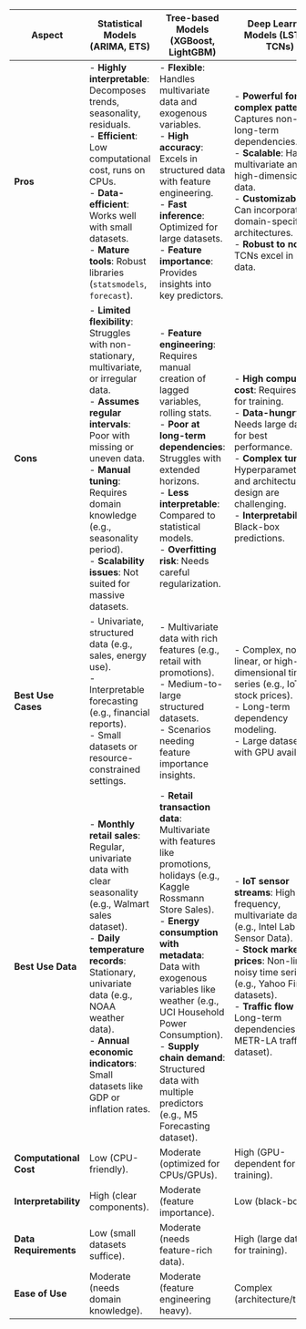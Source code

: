| Aspect                | Statistical Models (ARIMA, ETS) | Tree-based Models (XGBoost, LightGBM) | Deep Learning Models (LSTMs, TCNs) | LLMs for Time Series |
|-----------------------|---------------------------------|---------------------------------------|------------------------------------|---------------------|
| **Pros**              | - **Highly interpretable**: Decomposes trends, seasonality, residuals.<br>- **Efficient**: Low computational cost, runs on CPUs.<br>- **Data-efficient**: Works well with small datasets.<br>- **Mature tools**: Robust libraries (`statsmodels`, `forecast`). | - **Flexible**: Handles multivariate data and exogenous variables.<br>- **High accuracy**: Excels in structured data with feature engineering.<br>- **Fast inference**: Optimized for large datasets.<br>- **Feature importance**: Provides insights into key predictors. | - **Powerful for complex patterns**: Captures non-linear, long-term dependencies.<br>- **Scalable**: Handles multivariate and high-dimensional data.<br>- **Customizable**: Can incorporate domain-specific architectures.<br>- **Robust to noise**: TCNs excel in noisy data. | - **Generalization**: Handles diverse, irregular, multivariate data.<br>- **Zero-shot/few-shot**: Strong performance with minimal data.<br>- **Context integration**: Incorporates text/events via prompts.<br>- **Unified framework**: Supports multiple tasks (forecasting, anomaly detection). |
| **Cons**              | - **Limited flexibility**: Struggles with non-stationary, multivariate, or irregular data.<br>- **Assumes regular intervals**: Poor with missing or uneven data.<br>- **Manual tuning**: Requires domain knowledge (e.g., seasonality period).<br>- **Scalability issues**: Not suited for massive datasets. | - **Feature engineering**: Requires manual creation of lagged variables, rolling stats.<br>- **Poor at long-term dependencies**: Struggles with extended horizons.<br>- **Less interpretable**: Compared to statistical models.<br>- **Overfitting risk**: Needs careful regularization. | - **High compute cost**: Requires GPUs for training.<br>- **Data-hungry**: Needs large datasets for best performance.<br>- **Complex tuning**: Hyperparameters and architecture design are challenging.<br>- **Interpretability**: Black-box predictions. | - **High compute cost**: Needs GPUs for training/inference.<br>- **Black-box**: Low interpretability.<br>- **Overkill for simple tasks**: Underperforms on basic patterns.<br>- **Preprocessing**: Requires tokenization/formatting. |
| **Best Use Cases**    | - Univariate, structured data (e.g., sales, energy use).<br>- Interpretable forecasting (e.g., financial reports).<br>- Small datasets or resource-constrained settings. | - Multivariate data with rich features (e.g., retail with promotions).<br>- Medium-to-large structured datasets.<br>- Scenarios needing feature importance insights. | - Complex, non-linear, or high-dimensional time series (e.g., IoT, stock prices).<br>- Long-term dependency modeling.<br>- Large datasets with GPU availability. | - Irregular, multivariate, or sparse time series (e.g., event-driven data).<br>- Zero-shot/few-shot forecasting.<br>- Combining time series with text/events. |
| **Best Use Data**     | - **Monthly retail sales**: Regular, univariate data with clear seasonality (e.g., Walmart sales dataset).<br>- **Daily temperature records**: Stationary, univariate data (e.g., NOAA weather data).<br>- **Annual economic indicators**: Small datasets like GDP or inflation rates. | - **Retail transaction data**: Multivariate with features like promotions, holidays (e.g., Kaggle Rossmann Store Sales).<br>- **Energy consumption with metadata**: Data with exogenous variables like weather (e.g., UCI Household Power Consumption).<br>- **Supply chain demand**: Structured data with multiple predictors (e.g., M5 Forecasting dataset). | - **IoT sensor streams**: High-frequency, multivariate data (e.g., Intel Lab Sensor Data).<br>- **Stock market prices**: Non-linear, noisy time series (e.g., Yahoo Finance datasets).<br>- **Traffic flow data**: Long-term dependencies (e.g., METR-LA traffic dataset). | - **Event-driven transactional data**: Irregular time series like website clicks (e.g., Google Analytics data).<br>- **Social media metrics with text**: Time series with textual context (e.g., Twitter/X engagement data).<br>- **Sparse medical records**: Irregular, multivariate data (e.g., MIMIC-III hospital dataset). |
| **Computational Cost** | Low (CPU-friendly).             | Moderate (optimized for CPUs/GPUs).   | High (GPU-dependent for training). | Very high (GPU-intensive). |
| **Interpretability**   | High (clear components).        | Moderate (feature importance).        | Low (black-box).                   | Very low (black-box). |
| **Data Requirements**  | Low (small datasets suffice).   | Moderate (needs feature-rich data).   | High (large datasets for training). | Low for zero-shot, high for fine-tuning. |
| **Ease of Use**       | Moderate (needs domain knowledge). | Moderate (feature engineering heavy). | Complex (architecture/tuning).     | Easy for zero-shot, complex for fine-tuning. |
